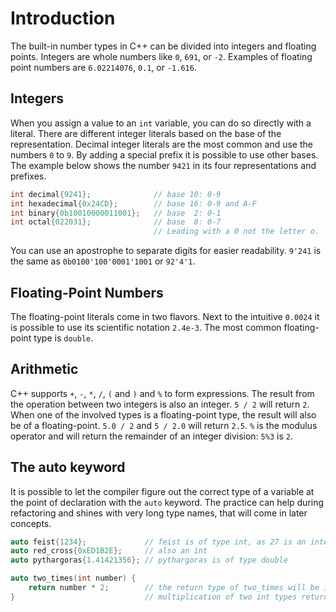 # Introduction
The built-in number types in C++ can be divided into integers and floating points.
Integers are whole numbers like `0`, `691`, or `-2`.
Examples of floating point numbers are `6.02214076`, `0.1`, or `-1.616`.

## Integers
When you assign a value to an `int` variable, you can do so directly with a literal.
There are different integer literals based on the base of the representation.
Decimal integer literals are the most common and use the numbers `0` to `9`.
By adding a special prefix it is possible to use other bases.
The example below shows the number `9421` in its four representations and prefixes.

```cpp
int decimal{9241};              // base 10: 0-9
int hexadecimal{0x24CD};        // base 16: 0-9 and A-F
int binary{0b10010000011001};   // base  2: 0-1
int octal{022031};              // base  8: 0-7
                                // Leading with a 0 not the letter o.
```
You can use an apostrophe to separate digits for easier readability.
`9'241` is the same as `0b0100'100'0001'1001` or `92'4'1`.

## Floating-Point Numbers

The floating-point literals come in two flavors. 
Next to the intuitive `0.0024` it is possible to use its scientific notation `2.4e-3`.
The most common floating-point type is `double`.

## Arithmetic

C++ supports `+`, `-`, `*`, `/`, `(` and `)` and `%` to form expressions.
The result from the operation between two integers is also an integer.
`5 / 2` will return `2`.
When one of the involved types is a floating-point type, the result will also be of a floating-point.
`5.0 / 2` and `5 / 2.0` will return `2.5`.
`%` is the modulus operator and will return the remainder of an integer division: `5%3` is `2`.


## The auto keyword

It is possible to let the compiler figure out the correct type of a variable at the point of declaration with the `auto` keyword.
The practice can help during refactoring and shines with very long type names, that will come in later concepts.

```cpp
auto feist{1234};             // feist is of type int, as 27 is an integer literal
auto red_cross{0xED1B2E};     // also an int
auto pythargoras{1.41421356}; // pythargoras is of type double

auto two_times(int number) {
    return number * 2;        // the return type of two_times will be int because the 
}                             // multiplication of two int types returns an int type
```

